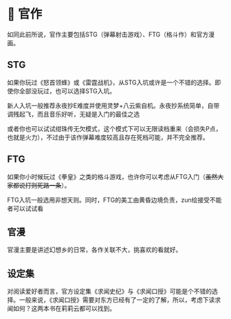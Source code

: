 # 💠 官作

如同此前所说，官作主要包括STG（弹幕射击游戏）、FTG（格斗作）和官方漫画。

## STG

如果你玩过《怒首领蜂》或《雷霆战机》，从STG入坑或许是一个不错的选择。即使你全部没玩过，也可以选择STG入坑。

新人入坑一般推荐永夜抄E难度并使用灵梦+八云紫自机。永夜抄系统简单，自带调残起飞，而且音乐好听，无疑是入门的最佳之选

或者你也可以试试绀珠传无欠模式，这个模式下可以无限读档重来（会损失P点，也就是火力），不过由于该作弹幕难度较高且存在死档可能，并不完全推荐。

## FTG

如果你小时候玩过《拳皇》之类的格斗游戏，也许你可以考虑从FTG入门（~~虽然大家都说打则死路一条~~）。

FTG入坑一般选用非想天则。同时，FTG的美工由黄昏边境负责，zun绘接受不能者可以试试看



## 官漫

官漫主要是讲述幻想乡的日常，各作关联不大，挑喜欢的看就好。

## 设定集

对阅读爱好者而言，官方设定集《求闻史纪》与《求闻口授》可能是个不错的选择。一般来说，《求闻口授》需要对东方已经有了一定的了解，所以，考虑下读求闻如何？这两本书在莉莉云都可以找到。

